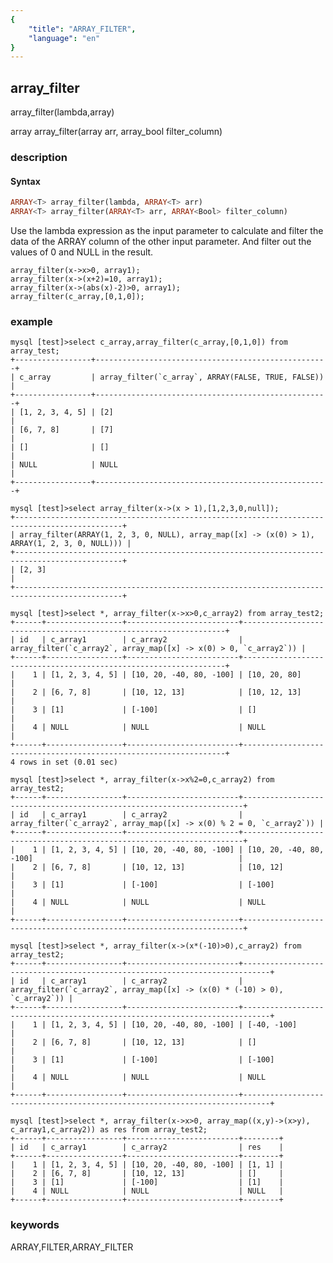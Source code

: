 ```yaml
---
{
    "title": "ARRAY_FILTER",
    "language": "en"
}
---
```


<!--
Licensed to the Apache Software Foundation (ASF) under one
or more contributor license agreements.  See the NOTICE file
distributed with this work for additional information
regarding copyright ownership.  The ASF licenses this file
to you under the Apache License, Version 2.0 (the
"License"); you may not use this file except in compliance
with the License.  You may obtain a copy of the License at

  http://www.apache.org/licenses/LICENSE-2.0

Unless required by applicable law or agreed to in writing,
software distributed under the License is distributed on an
"AS IS" BASIS, WITHOUT WARRANTIES OR CONDITIONS OF ANY
KIND, either express or implied.  See the License for the
specific language governing permissions and limitations
under the License.
-->

## array_filter

array_filter(lambda,array)

array array_filter(array arr, array_bool filter_column)

### description

#### Syntax
```sql
ARRAY<T> array_filter(lambda, ARRAY<T> arr)
ARRAY<T> array_filter(ARRAY<T> arr, ARRAY<Bool> filter_column)
```

Use the lambda expression as the input parameter to calculate and filter the data of the ARRAY column of the other input parameter.
And filter out the values of 0 and NULL in the result.

```
array_filter(x->x>0, array1);
array_filter(x->(x+2)=10, array1);
array_filter(x->(abs(x)-2)>0, array1);
array_filter(c_array,[0,1,0]);
```

### example

```shell
mysql [test]>select c_array,array_filter(c_array,[0,1,0]) from array_test;
+-----------------+----------------------------------------------------+
| c_array         | array_filter(`c_array`, ARRAY(FALSE, TRUE, FALSE)) |
+-----------------+----------------------------------------------------+
| [1, 2, 3, 4, 5] | [2]                                                |
| [6, 7, 8]       | [7]                                                |
| []              | []                                                 |
| NULL            | NULL                                               |
+-----------------+----------------------------------------------------+

mysql [test]>select array_filter(x->(x > 1),[1,2,3,0,null]);
+----------------------------------------------------------------------------------------------+
| array_filter(ARRAY(1, 2, 3, 0, NULL), array_map([x] -> (x(0) > 1), ARRAY(1, 2, 3, 0, NULL))) |
+----------------------------------------------------------------------------------------------+
| [2, 3]                                                                                       |
+----------------------------------------------------------------------------------------------+

mysql [test]>select *, array_filter(x->x>0,c_array2) from array_test2;
+------+-----------------+-------------------------+------------------------------------------------------------------+
| id   | c_array1        | c_array2                | array_filter(`c_array2`, array_map([x] -> x(0) > 0, `c_array2`)) |
+------+-----------------+-------------------------+------------------------------------------------------------------+
|    1 | [1, 2, 3, 4, 5] | [10, 20, -40, 80, -100] | [10, 20, 80]                                                     |
|    2 | [6, 7, 8]       | [10, 12, 13]            | [10, 12, 13]                                                     |
|    3 | [1]             | [-100]                  | []                                                               |
|    4 | NULL            | NULL                    | NULL                                                             |
+------+-----------------+-------------------------+------------------------------------------------------------------+
4 rows in set (0.01 sec)

mysql [test]>select *, array_filter(x->x%2=0,c_array2) from array_test2;
+------+-----------------+-------------------------+----------------------------------------------------------------------+
| id   | c_array1        | c_array2                | array_filter(`c_array2`, array_map([x] -> x(0) % 2 = 0, `c_array2`)) |
+------+-----------------+-------------------------+----------------------------------------------------------------------+
|    1 | [1, 2, 3, 4, 5] | [10, 20, -40, 80, -100] | [10, 20, -40, 80, -100]                                              |
|    2 | [6, 7, 8]       | [10, 12, 13]            | [10, 12]                                                             |
|    3 | [1]             | [-100]                  | [-100]                                                               |
|    4 | NULL            | NULL                    | NULL                                                                 |
+------+-----------------+-------------------------+----------------------------------------------------------------------+

mysql [test]>select *, array_filter(x->(x*(-10)>0),c_array2) from array_test2;
+------+-----------------+-------------------------+----------------------------------------------------------------------------+
| id   | c_array1        | c_array2                | array_filter(`c_array2`, array_map([x] -> (x(0) * (-10) > 0), `c_array2`)) |
+------+-----------------+-------------------------+----------------------------------------------------------------------------+
|    1 | [1, 2, 3, 4, 5] | [10, 20, -40, 80, -100] | [-40, -100]                                                                |
|    2 | [6, 7, 8]       | [10, 12, 13]            | []                                                                         |
|    3 | [1]             | [-100]                  | [-100]                                                                     |
|    4 | NULL            | NULL                    | NULL                                                                       |
+------+-----------------+-------------------------+----------------------------------------------------------------------------+

mysql [test]>select *, array_filter(x->x>0, array_map((x,y)->(x>y), c_array1,c_array2)) as res from array_test2;
+------+-----------------+-------------------------+--------+
| id   | c_array1        | c_array2                | res    |
+------+-----------------+-------------------------+--------+
|    1 | [1, 2, 3, 4, 5] | [10, 20, -40, 80, -100] | [1, 1] |
|    2 | [6, 7, 8]       | [10, 12, 13]            | []     |
|    3 | [1]             | [-100]                  | [1]    |
|    4 | NULL            | NULL                    | NULL   |
+------+-----------------+-------------------------+--------+
```

### keywords

ARRAY,FILTER,ARRAY_FILTER

